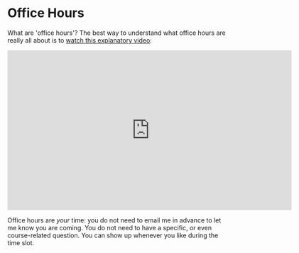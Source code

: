 # Office Hours

What are 'office hours'? The best way to understand what office hours are really all about is to [watch this explanatory video](https://vimeo.com/270014784):



<iframe title="vimeo-player" src="https://player.vimeo.com/video/270014784?h=2a3d2ca561" width="640" height="360" frameborder="0" referrerpolicy="strict-origin-when-cross-origin" allow="autoplay; fullscreen; picture-in-picture; clipboard-write; encrypted-media; web-share"   allowfullscreen></iframe>



Office hours are *your* time: you do not need to email me in advance to let me know you are coming. You do not need to have a specific, or even course-related question. You can show up whenever you like during the time slot.



